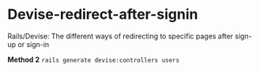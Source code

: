 # Devise-redirect-after-signin
Rails/Devise: The different ways of redirecting to specific pages after sign-up or sign-in

**Method 2**
```rails generate devise:controllers users```
